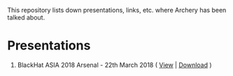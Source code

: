 This repository lists down presentations, links, etc. where Archery has been talked about. 

# Presentations

 1. BlackHat ASIA 2018 Arsenal - 22th March 2018 ( [View](https://www.slideshare.net/anandtiwarics1/archery-blackhat-asia-2018) | [Download](https://github.com/archerysec/Presentations/blob/master/Archery%20BlackHat%20Presentation.pptx) )
